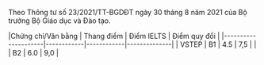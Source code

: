 Theo Thông tư số 23/2021/TT-BGDĐT ngày 30 tháng 8 năm 2021 của Bộ trưởng Bộ Giáo dục và Đào tạo.

|Chứng chỉ/Văn bằng | Thang điểm | Điểm IELTS | Điểm quy đổi | |---------------------|------------|------------|--------------| | VSTEP | B1 | 4.5 | 7,5 | | | B2 | 6.0 | 9,0 |
